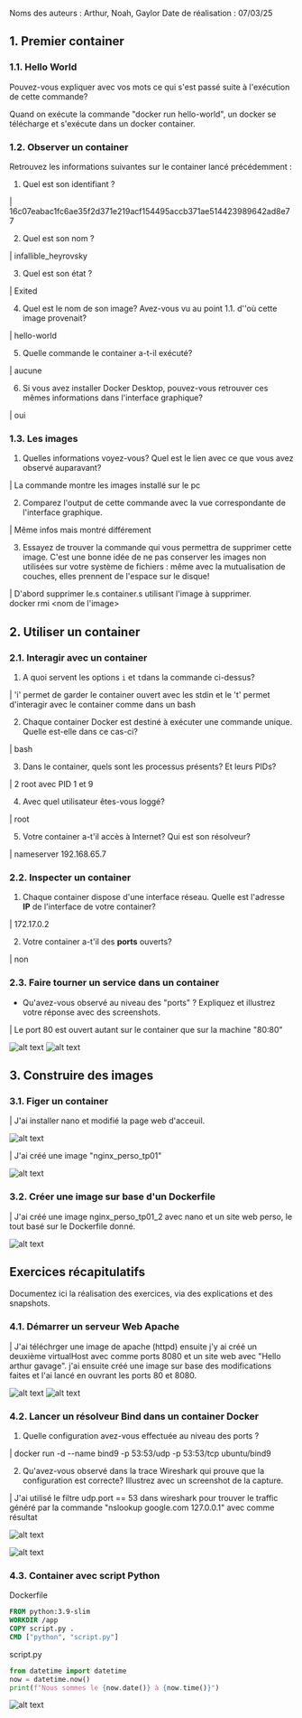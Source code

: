 Noms des auteurs :  Arthur, Noah, Gaylor
Date de réalisation : 07/03/25


## 1. Premier container

### 1.1. Hello World 

Pouvez-vous expliquer avec vos mots ce qui s'est passé suite à l'exécution de cette commande? 

Quand on exécute la commande "docker run hello-world", un docker se télécharge et s'exécute dans un docker container.

### 1.2.  Observer un container


Retrouvez les informations suivantes sur le container lancé précédemment : 
1. Quel est son identifiant ? 

| 16c07eabac1fc6ae35f2d371e219acf154495accb371ae514423989642ad8e77

2. Quel est son nom ? 

| infallible_heyrovsky

3. Quel est son état ? 

| Exited

4. Quel est le nom de son image?  Avez-vous vu au point 1.1. d''où cette image provenait?  

| hello-world

5. Quelle commande le container a-t-il exécuté? 

| aucune

6. Si vous avez installer Docker Desktop, pouvez-vous retrouver ces mêmes informations dans l'interface graphique? 

| oui

### 1.3. Les images 

1. Quelles informations voyez-vous?  Quel est le lien avec ce que vous avez observé auparavant? 

| La commande montre les images installé sur le pc

2. Comparez l'output de cette commande avec la vue correspondante de l'interface graphique.  

| Même infos mais montré différement 

3. Essayez de trouver la commande qui vous permettra de supprimer cette image.  C'est une bonne idée de ne pas conserver les images non utilisées sur votre système de fichiers : même avec la mutualisation de couches, elles prennent de l'espace sur le disque! 

| D'abord supprimer le.s container.s utilisant l'image à supprimer.  
docker rmi <nom de l'image>

## 2. Utiliser un container

### 2.1. Interagir avec un container

1. A quoi servent les options ```i``` et ```t```dans la commande ci-dessus? 

| 'i' permet de garder le container ouvert avec les stdin et le 't' permet d'interagir avec le container comme dans un bash 

2. Chaque container Docker est destiné à exécuter une commande unique.  Quelle est-elle dans ce cas-ci? 

| bash

3. Dans le container, quels sont les processus présents?  Et leurs PIDs? 

| 2 root avec PID 1 et 9

4. Avec quel utilisateur êtes-vous loggé? 

| root

5. Votre container a-t'il accès à Internet?  Qui est son résolveur?  

| nameserver 192.168.65.7

### 2.2. Inspecter un container


1. Chaque container dispose d'une interface réseau.  Quelle est l'adresse **IP** de l'interface de votre container? 

| 172.17.0.2

2.  Votre container a-t'il des **ports** ouverts?  

| non

### 2.3. Faire tourner un service dans un container


- Qu'avez-vous observé au niveau des "ports" ?  Expliquez et illustrez votre réponse avec des screenshots. 

| Le port 80 est ouvert autant sur le container que sur la machine "80:80"

![alt text](img/image1.png)
![alt text](img/image2.png)


## 3. Construire des images

### 3.1. Figer un container 
| J'ai installer nano et modifié la page web d'acceuil.

![alt text](img/image3.png)

| J'ai créé une image "nginx_perso_tp01"

![alt text](img/image4.png)

### 3.2. Créer une image sur base d'un Dockerfile

| J'ai créé une image nginx_perso_tp01_2 avec nano et un site web perso, le tout basé sur le Dockerfile donné.

![alt text](img/image5.png)


## Exercices récapitulatifs

Documentez ici la réalisation des exercices, via des explications et des snapshots. 

### 4.1. Démarrer un serveur Web Apache

| J'ai téléchrger une image de apache (httpd) ensuite j'y ai créé un deuxième virtualHost avec comme ports 8080 et un site web avec "Hello arthur gavage". j'ai ensuite créé une image sur base des modifications faites et l'ai lancé en ouvrant les ports 80 et 8080.


![alt text](img/image6.png)
![alt text](img/image7.png)

### 4.2. Lancer un résolveur Bind dans un container Docker

1. Quelle configuration avez-vous effectuée au niveau des ports ? 

| docker run -d --name bind9 -p 53:53/udp -p 53:53/tcp ubuntu/bind9


2. Qu'avez-vous observé dans la trace Wireshark qui prouve que la configuration est correcte?  Illustrez avec un screenshot de la capture. 

| J'ai utilisé le filtre udp.port == 53 dans wireshark pour trouver le traffic généré par la commande "nslookup google.com 127.0.0.1" avec comme résultat

![alt text](img/image9.png)

![alt text](img/image8.png)

### 4.3. Container avec script Python

Dockerfile
```dockerfile
FROM python:3.9-slim
WORKDIR /app
COPY script.py .
CMD ["python", "script.py"]
```

script.py
```python
from datetime import datetime
now = datetime.now()
print(f"Nous sommes le {now.date()} à {now.time()}")
```

![alt text](img/image10.png)